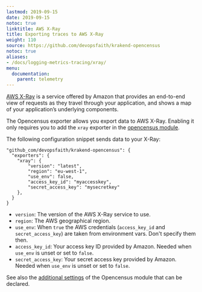 ```yaml
---
lastmod: 2019-09-15
date: 2019-09-15
notoc: true
linktitle: AWS X-Ray
title: Exporting traces to AWS X-Ray
weight: 110
source: https://github.com/devopsfaith/krakend-opencensus
notoc: true
aliases:
- /docs/logging-metrics-tracing/xray/
menu:
  documentation:
    parent: telemetry
---
```

[AWS X-Ray](https://aws.amazon.com/xray/) is a service offered by Amazon that provides an end-to-end view of requests as they travel through your application, and shows a map of your application’s underlying components.

The Opencensus exporter allows you export data to AWS X-Ray. Enabling it only requires you to add the `xray` exporter in the [opencensus module](/docs/telemetry/opencensus/).

The following configuration snippet sends data to your X-Ray:

	"github_com/devopsfaith/krakend-opencensus": {
      "exporters": {
        "xray": {
			"version": "latest",
            "region": "eu-west-1",
			"use_env": false,
            "access_key_id": "myaccesskey",
            "secret_access_key": "mysecretkey"
		},
	  }
	}

- `version`: The version of the AWS X-Ray service to use.
- `region`: The AWS geographical region.
- `use_env`: When `true` the AWS credentials (`access_key_id` and `secret_access_key`) are taken from environment vars. Don't specify them then.
- `access_key_id`: Your access key ID provided by Amazon. Needed when `use_env` is unset or set to `false`.
- `secret_access_key`: Your secret access key provided by Amazon. Needed when `use_env` is unset or set to `false`.


See also the [additional settings](/docs/telemetry/opencensus/) of the Opencensus module that can be declared.